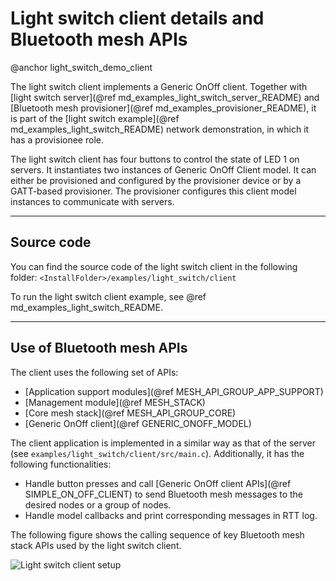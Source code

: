 # Light switch client details and Bluetooth mesh APIs
@anchor light_switch_demo_client

The light switch client implements a Generic OnOff client. Together with [light switch server](@ref md_examples_light_switch_server_README)
and [Bluetooth mesh provisioner](@ref md_examples_provisioner_README), it is part of the [light switch example](@ref md_examples_light_switch_README)
network demonstration, in which it has a provisionee role.

The light switch client has four buttons to control the state of LED 1 on servers. It instantiates two instances of Generic OnOff Client model.
It can either be provisioned and configured by the provisioner device or by a GATT-based provisioner. The provisioner configures this client model instances
to communicate with servers.

---

## Source code

You can find the source code of the light switch client in the following folder:
`<InstallFolder>/examples/light_switch/client`

To run the light switch client example, see @ref md_examples_light_switch_README.

---

## Use of Bluetooth mesh APIs

The client uses the following set of APIs:

- [Application support modules](@ref MESH_API_GROUP_APP_SUPPORT)
- [Management module](@ref MESH_STACK)
- [Core mesh stack](@ref MESH_API_GROUP_CORE)
- [Generic OnOff client](@ref GENERIC_ONOFF_MODEL)

The client application is implemented in a similar way as that of the server
(see `examples/light_switch/client/src/main.c`). Additionally, it has the following functionalities:
- Handle button presses and call [Generic OnOff client APIs](@ref SIMPLE_ON_OFF_CLIENT) to send
Bluetooth mesh messages to the desired nodes or a group of nodes.
- Handle model callbacks and print corresponding messages in RTT log.


The following figure shows the calling sequence of key Bluetooth mesh stack APIs used by the light switch client.

![Light switch client setup](images/light_switch_client_interface.svg "Light switch client setup")